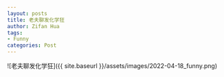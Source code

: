 ```yaml
---
layout: posts
title: 老夫聊发化学狂
author: Zifan Hua
tags:
- Funny
categories: Post
---
```


![老夫聊发化学狂]({{ site.baseurl }}/assets/images/2022-04-18_funny.png)